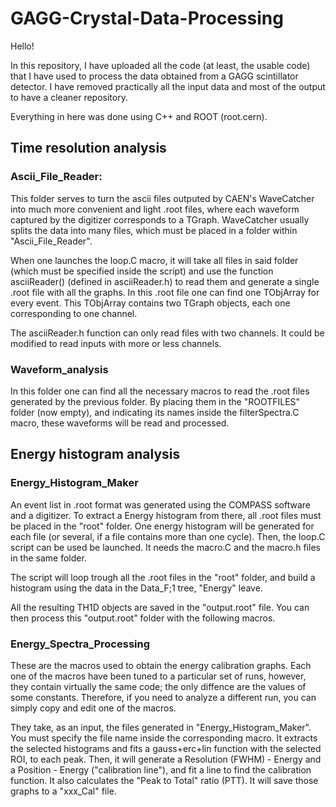 # GAGG-Crystal-Data-Processing
Hello!

In this repository, I have uploaded all the code (at least, the usable code) that I have used to process the data obtained from a GAGG scintillator detector. I have removed practically all the input data and most of the output to have a cleaner repository.

Everything in here was done using C++ and ROOT (root.cern).
## Time resolution analysis
### Ascii_File_Reader:
This folder serves to turn the ascii files outputed by CAEN's WaveCatcher into much more convenient and light .root files, where each waveform captured by the digitizer corresponds to a TGraph. WaveCatcher usually splits the data into many files, which must be placed in a folder within "Ascii_File_Reader".

When one launches the loop.C macro, it will take all files in said folder (which must be specified inside the script) and use the function asciiReader() (defined in asciiReader.h) to read them and generate a single .root file with all the graphs. In this .root file one can find one TObjArray for every event. This TObjArray contains two TGraph objects, each one corresponding to one channel.

The asciiReader.h function can only read files with two channels. It could be modified to read inputs with more or less channels.

### Waveform_analysis
In this folder one can find all the necessary macros to read the .root files generated by the previous folder. By placing them in the "ROOTFILES" folder (now empty), and indicating its names inside the filterSpectra.C macro, these waveforms will be read and processed.

## Energy histogram analysis
### Energy_Histogram_Maker
An event list in .root format was generated using the COMPASS software and a digitizer. To extract a Energy histogram from there, all .root files must be placed in the "root" folder. One energy histogram will be generated for each file (or several, if a file contains more than one cycle). Then, the loop.C script can be used be launched. It needs the macro.C and the macro.h files in the same folder.

The script will loop trough all the .root files in the "root" folder, and build a histogram using the data in the Data_F;1 tree, "Energy" leave.

All the resulting TH1D objects are saved in the "output.root" file. You can then process this "output.root" folder with the following macros.

### Energy_Spectra_Processing
These are the macros used to obtain the energy calibration graphs. Each one of the macros have been tuned to a particular set of runs, however, they contain virtually the same code; the only diffence are the values of some constants.
Therefore, if you need to analyze a different run, you can simply copy and edit one of the macros.

They take, as an input, the files generated in "Energy_Histogram_Maker". You must specify the file name inside the corresponding macro. It extracts the selected histograms and fits a gauss+erc+lin function with the selected ROI, to each peak. Then, it will generate a Resolution (FWHM) - Energy and a Position - Energy ("calibration line"), and fit a line to find the calibration function. It also calculates the "Peak to Total" ratio (PTT). It will save those graphs to a "xxx_Cal" file.
